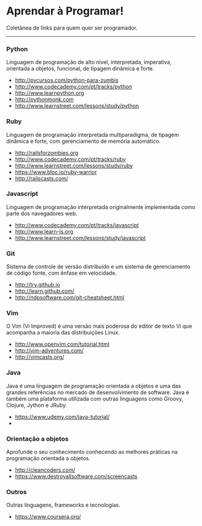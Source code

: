 Aprendar à Programar!
=====================

Coletânea de links para quem quer ser programador.

----------


### Python

Linguagem de programação de alto nível, interpretada, imperativa, orientada a objetos, funcional, de tipagem dinâmica e forte.

* http://pycursos.com/python-para-zumbis
* http://www.codecademy.com/pt/tracks/python
* http://www.learnpython.org
* http://pythonmonk.com
* http://www.learnstreet.com/lessons/study/python

### Ruby

Linguagem de programação interpretada multiparadigma, de tipagem dinâmica e forte, com gerenciamento de memória automático.

* http://railsforzombies.org
* http://www.codecademy.com/pt/tracks/ruby
* http://www.learnstreet.com/lessons/study/ruby
* https://www.bloc.io/ruby-warrior
* http://railscasts.com/

### Javascript

Linguagem de programação interpretada originalmente implementada como parte dos navegadores web.

* http://www.codecademy.com/pt/tracks/javascript
* http://www.learn-js.org
* http://www.learnstreet.com/lessons/study/javascript

### Git

Sistema de controle de versão distribuído e um sistema de gerenciamento de código fonte, com ênfase em velocidade.

* http://try.github.io
* http://learn.github.com/
* http://ndpsoftware.com/git-cheatsheet.html

### Vim

O Vim (Vi Improved) é uma versão mais poderosa do editor de texto Vi que acompanha a maioria das distribuições Linux.

* http://www.openvim.com/tutorial.html
* http://vim-adventures.com/
* http://vimcasts.org/

### Java

Java é uma linguagem de programação orientada a objetos e uma das grandes referências no mercado de desenvolvimento de software. Java é também uma  plataforma utilizada com outras linguagens como Groovy, Clojure, Jython e JRuby.

* https://www.udemy.com/java-tutorial/
* 

### Orientação a objetos

Aprofunde o seu conhecimento conhecendo as melhores práticas na programação orientada a objetos.

* http://cleancoders.com/
* https://www.destroyallsoftware.com/screencasts

### Outros

Outras linguagens, frameworks e tecnologias.

* https://www.coursera.org/
